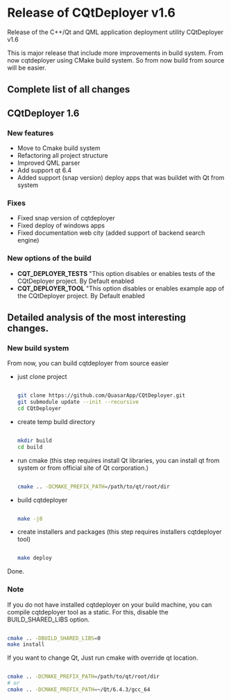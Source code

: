 # Release of CQtDeployer v1.6

Release of the C++/Qt and QML application deployment utility CQtDeployer v1.6

This is major release that include more improvements in build system.
From now cqtdeployer using CMake build system. So from now build from source will be easier.

## Complete list of all changes

## CQtDeployer 1.6

### New features

- Move to Cmake build system
- Refactoring all project structure
- Improved QML parser 
- Add support qt 6.4 
- Added support (snap version) deploy apps that was buildet with Qt from system

### Fixes

- Fixed snap version of cqtdeployer
- Fixed deploy of windows apps
- Fixed documentation web city (added support of backend search engine)

### New options of the build 

- **CQT_DEPLOYER_TESTS** "This option disables or enables tests of the CQtDeployer project. By Default enabled
- **CQT_DEPLOYER_TOOL** "This option disables or enables example app of the CQtDeployer project. By Default enabled


## Detailed analysis of the most interesting changes.

### New build system 

From now, you can build cqtdeployer from source easier

- just clone project 
 
    ``` bash
    
    git clone https://github.com/QuasarApp/CQtDeployer.git
    git submodule update --init --recursive
    cd CQtDeployer
    
    ```
    
- create temp build directory

    ``` bash
    
    mkdir build 
    cd build
    
    ```
    
- run cmake (this step requires install Qt libraries, you can install qt from system or from official site of Qt corporation.)

    ``` bash
    
    cmake .. -DCMAKE_PREFIX_PATH=/path/to/qt/root/dir
    
    ```
    
- build cqtdeployer 

    ``` bash
    
    make -j8
    
    ```
    
- create installers and packages (this step requires installers cqtdeployer tool)

    ``` bash
    
    make deploy 
    
    ```
    
Done.


### Note 

If you do not have installed cqtdeployer on your build machine, you can compile cqtdeployer tool as a static. For this, disable the BUILD_SHARED_LIBS option.

```bash

cmake .. -DBUILD_SHARED_LIBS=0
make install

```

If you want to change Qt, Just run cmake with override qt location.

```bash

cmake .. -DCMAKE_PREFIX_PATH=/path/to/qt/root/dir
# or
cmake .. -DCMAKE_PREFIX_PATH=~/Qt/6.4.3/gcc_64

```
    
